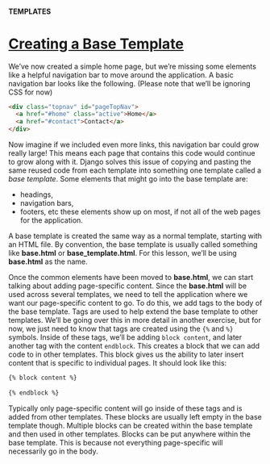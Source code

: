 #### TEMPLATES

# [Creating a Base Template](https://www.codecademy.com/paths/build-python-web-apps-with-django/tracks/templates-in-django/modules/django-templates/lessons/django-templates-lesson/exercises/creating-a-base-template)

We’ve now created a simple home page, but we’re missing some elements like a helpful navigation bar to move around the application. 
A basic navigation bar looks like the following. 
(Please note that we’ll be ignoring CSS for now)
```html
<div class="topnav" id="pageTopNav">
  <a href="#home" class="active">Home</a>
  <a href="#contact">Contact</a>
</div>
```
Now imagine if we included even more links, this navigation bar could grow really large! 
This means each page that contains this code would continue to grow along with it. 
Django solves this issue of copying and pasting the same reused code from each template into something one template called a *base template*. 
Some elements that might go into the base template are: 
* headings, 
* navigation bars, 
* footers, etc 
these elements show up on most, if not all of the web pages for the application.

A base template is created the same way as a normal template, starting with an HTML file. 
By convention, the base template is usually called something like **base.html** or **base_template.html**. 
For this lesson, we’ll be using **base.html** as the name.

Once the common elements have been moved to **base.html**, we can start talking about adding page-specific content. 
Since the **base.html** will be used across several templates, we need to tell the application where we want our page-specific content to go. 
To do this, we add tags to the body of the base template. 
Tags are used to help extend the base template to other templates. 
We’ll be going over this in more detail in another exercise, but for now, we just need to know that tags are created using the `{%` and `%}` symbols. 
Inside of these tags, we’ll be adding `block content`, and later another tag with the content `endblock`. 
This creates a block that we can add code to in other templates. 
This block gives us the ability to later insert content that is specific to individual pages. 
It should look like this:
```html
{% block content %}
 
{% endblock %}
```
Typically only page-specific content will go inside of these tags and is added from other templates. These blocks are usually left empty in the base template though. Multiple blocks can be created within the base template and then used in other templates. Blocks can be put anywhere within the base template. This is because not everything page-specific will necessarily go in the body.
